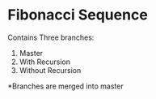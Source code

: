 # Fibonacci Sequence

Contains Three branches:

1. Master
2. With Recursion
3. Without Recursion

*Branches are merged into master